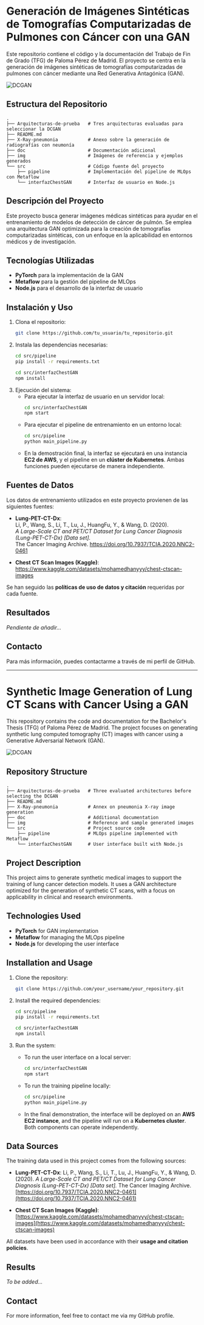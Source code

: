 # Generación de Imágenes Sintéticas de Tomografías Computarizadas de Pulmones con Cáncer con una GAN

Este repositorio contiene el código y la documentación del Trabajo de Fin de Grado (TFG) de Paloma Pérez de Madrid. El proyecto se centra en la generación de imágenes sintéticas de tomografías computarizadas de pulmones con cáncer mediante una Red Generativa Antagónica (GAN). 

![DCGAN](img/DCGAN.png)

## Estructura del Repositorio

```
.
├── Arquitecturas-de-prueba   # Tres arquitecturas evaluadas para seleccionar la DCGAN
├── README.md                 
├── X-Ray-pneumonia           # Anexo sobre la generación de radiografías con neumonía
├── doc                       # Documentación adicional
├── img                       # Imágenes de referencia y ejemplos generados
└── src                       # Código fuente del proyecto
    ├── pipeline              # Implementación del pipeline de MLOps con Metaflow
    └── interfazChestGAN      # Interfaz de usuario en Node.js
```

## Descripción del Proyecto
Este proyecto busca generar imágenes médicas sintéticas para ayudar en el entrenamiento de modelos de detección de cáncer de pulmón. Se emplea una arquitectura GAN optimizada para la creación de tomografías computarizadas sintéticas, con un enfoque en la aplicabilidad en entornos médicos y de investigación.

## Tecnologías Utilizadas
- **PyTorch** para la implementación de la GAN
- **Metaflow** para la gestión del pipeline de MLOps
- **Node.js** para el desarrollo de la interfaz de usuario

## Instalación y Uso
1. Clona el repositorio:
   ```bash
   git clone https://github.com/tu_usuario/tu_repositorio.git
   ```
2. Instala las dependencias necesarias:
   ```bash
   cd src/pipeline
   pip install -r requirements.txt
   ```
   ```bash
   cd src/interfazChestGAN
   npm install
   ```
3. Ejecución del sistema:
   - Para ejecutar la interfaz de usuario en un servidor local:
     ```bash
     cd src/interfazChestGAN
     npm start
     ```
   - Para ejecutar el pipeline de entrenamiento en un entorno local:
     ```bash
     cd src/pipeline
     python main_pipeline.py
     ```
   - En la demostración final, la interfaz se ejecutará en una instancia **EC2 de AWS**, y el pipeline en un **clúster de Kubernetes**. Ambas funciones pueden ejecutarse de manera independiente.

## Fuentes de Datos
Los datos de entrenamiento utilizados en este proyecto provienen de las siguientes fuentes:

- **Lung-PET-CT-Dx**:  
  Li, P., Wang, S., Li, T., Lu, J., HuangFu, Y., & Wang, D. (2020).  
  *A Large-Scale CT and PET/CT Dataset for Lung Cancer Diagnosis (Lung-PET-CT-Dx) [Data set].*  
  The Cancer Imaging Archive. https://doi.org/10.7937/TCIA.2020.NNC2-0461  

- **Chest CT Scan Images (Kaggle)**:  
  https://www.kaggle.com/datasets/mohamedhanyyy/chest-ctscan-images  

Se han seguido las **políticas de uso de datos y citación** requeridas por cada fuente.

## Resultados
*Pendiente de añadir...*

## Contacto
Para más información, puedes contactarme a través de mi perfil de GitHub.

--- 

# Synthetic Image Generation of Lung CT Scans with Cancer Using a GAN

This repository contains the code and documentation for the Bachelor's Thesis (TFG) of Paloma Pérez de Madrid. The project focuses on generating synthetic lung computed tomography (CT) images with cancer using a Generative Adversarial Network (GAN).

![DCGAN](img/DCGAN.png)

## Repository Structure

```
.
├── Arquitecturas-de-prueba   # Three evaluated architectures before selecting the DCGAN
├── README.md                 
├── X-Ray-pneumonia           # Annex on pneumonia X-ray image generation
├── doc                       # Additional documentation
├── img                       # Reference and sample generated images
└── src                       # Project source code
    ├── pipeline              # MLOps pipeline implemented with Metaflow
    └── interfazChestGAN      # User interface built with Node.js
```

## Project Description

This project aims to generate synthetic medical images to support the training of lung cancer detection models. It uses a GAN architecture optimized for the generation of synthetic CT scans, with a focus on applicability in clinical and research environments.

## Technologies Used

* **PyTorch** for GAN implementation
* **Metaflow** for managing the MLOps pipeline
* **Node.js** for developing the user interface

## Installation and Usage

1. Clone the repository:

   ```bash
   git clone https://github.com/your_username/your_repository.git
   ```

2. Install the required dependencies:

   ```bash
   cd src/pipeline
   pip install -r requirements.txt
   ```

   ```bash
   cd src/interfazChestGAN
   npm install
   ```

3. Run the system:

   * To run the user interface on a local server:

     ```bash
     cd src/interfazChestGAN
     npm start
     ```

   * To run the training pipeline locally:

     ```bash
     cd src/pipeline
     python main_pipeline.py
     ```

   * In the final demonstration, the interface will be deployed on an **AWS EC2 instance**, and the pipeline will run on a **Kubernetes cluster**. Both components can operate independently.

## Data Sources

The training data used in this project comes from the following sources:

* **Lung-PET-CT-Dx**:
  Li, P., Wang, S., Li, T., Lu, J., HuangFu, Y., & Wang, D. (2020).
  *A Large-Scale CT and PET/CT Dataset for Lung Cancer Diagnosis (Lung-PET-CT-Dx) \[Data set].*
  The Cancer Imaging Archive. [https://doi.org/10.7937/TCIA.2020.NNC2-0461](https://doi.org/10.7937/TCIA.2020.NNC2-0461)

* **Chest CT Scan Images (Kaggle)**:
  [https://www.kaggle.com/datasets/mohamedhanyyy/chest-ctscan-images](https://www.kaggle.com/datasets/mohamedhanyyy/chest-ctscan-images)

All datasets have been used in accordance with their **usage and citation policies**.

## Results

*To be added...*

## Contact

For more information, feel free to contact me via my GitHub profile.



